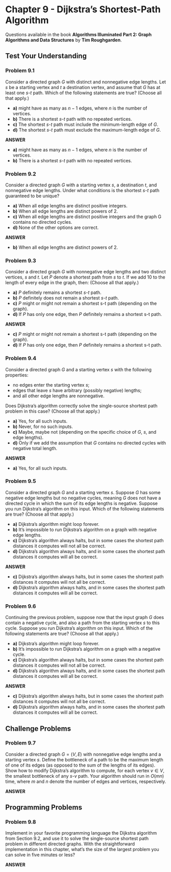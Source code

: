 # Chapter 9 - Dijkstra’s Shortest-Path Algorithm

Questions available in the book **Algorithms Illuminated Part 2: Graph Algorithms and Data Structures** by **Tim Roughgarden**.

## Test Your Understanding

### Problem 9.1

Consider a directed graph $G$ with distinct and nonnegative edge lengths. Let $s$ be a starting vertex and $t$ a destination vertex, and assume that $G$ has at least one $s$-$t$ path. Which of the following statements are true? (Choose all that apply.) 

* **a)**  might have as many as $n-1$ edges, where $n$ is the number of vertices.
* **b)** There is a shortest $s$-$t$ path with no repeated vertices.
* **c)** The shortest $s$-$t$ path must include the minimum-length edge of $G$.
* **d)** The shortest $s$-$t$ path must exclude the maximum-length edge of $G$.

**ANSWER**

* **a)**  might have as many as $n-1$ edges, where $n$ is the number of vertices.
* **b)** There is a shortest $s$-$t$ path with no repeated vertices.

### Problem 9.2

Consider a directed graph $G$ with a starting vertex $s$, a destination $t$, and nonnegative edge lengths. Under what conditions is the shortest $s$-$t$ path guaranteed to be unique?

* **a)** When all edge lengths are distinct positive integers.
* **b)** When all edge lengths are distinct powers of 2.
* **c)** When all edge lengths are distinct positive integers and the graph G contains no directed cycles.
* **d)** None of the other options are correct.

**ANSWER**

* **b)** When all edge lengths are distinct powers of 2.

### Problem 9.3

Consider a directed graph $G$ with nonnegative edge lengths and two distinct vertices, $s$ and $t$. Let $P$ denote a shortest path from $s$ to $t$. If we add 10 to the length of every edge in the graph, then: (Choose all that apply.)

* **a)** $P$ definitely remains a shortest $s$-$t$ path.
* **b)** $P$ definitely does not remain a shortest $s$-$t$ path.
* **c)** $P$ might or might not remain a shortest s-t path (depending on the graph).
* **d)** If $P$ has only one edge, then $P$ definitely remains a shortest s-t path.

**ANSWER**

* **c)** $P$ might or might not remain a shortest s-t path (depending on the graph).
* **d)** If $P$ has only one edge, then $P$ definitely remains a shortest s-t path.

### Problem 9.4

Consider a directed graph $G$ and a starting vertex $s$ with the following properties:

* no edges enter the starting vertex $s$;
* edges that leave $s$ have arbitrary (possibly negative) lengths;
* and all other edge lengths are nonnegative.

Does Dijkstra’s algorithm correctly solve the single-source shortest path problem in this case? (Choose all that apply.)

* **a)** Yes, for all such inputs.
* **b)** Never, for no such inputs.
* **c)** Maybe, maybe not (depending on the specific choice of $G$, $s$, and edge lengths).
* **d)** Only if we add the assumption that $G$ contains no directed cycles with negative total length.

**ANSWER**

* **a)** Yes, for all such inputs.

### Problem 9.5

Consider a directed graph $G$ and a starting vertex $s$. Suppose $G$ has some negative edge lengths but no negative cycles, meaning $G$ does not have a directed cycle in which the sum of its edge lengths is negative. Suppose you run Dijkstra’s algorithm on this input. Which of the following statements are true? (Choose all that apply.)

* **a)** Dijkstra’s algorithm might loop forever.
* **b)** It’s impossible to run Dijkstra’s algorithm on a graph with negative edge lengths.
* **c)** Dijkstra’s algorithm always halts, but in some cases the shortest path distances it computes will not all be correct. 
* **d)** Dijkstra’s algorithm always halts, and in some cases the shortest path distances it computes will all be correct.

**ANSWER**

* **c)** Dijkstra’s algorithm always halts, but in some cases the shortest path distances it computes will not all be correct. 
* **d)** Dijkstra’s algorithm always halts, and in some cases the shortest path distances it computes will all be correct.

### Problem 9.6

Continuing the previous problem, suppose now that the input graph $G$ does contain a negative cycle, and also a path from the starting vertex $s$ to this cycle. Suppose you run Dijkstra’s algorithm on this input. Which of the following statements are true? (Choose all that apply.)

* **a)** Dijkstra’s algorithm might loop forever.
* **b)** It’s impossible to run Dijkstra’s algorithm on a graph with a negative cycle.
* **c)** Dijkstra’s algorithm always halts, but in some cases the shortest path distances it computes will not all be correct.
* **d)** Dijkstra’s algorithm always halts, and in some cases the shortest path distances it computes will all be correct.

**ANSWER**

* **c)** Dijkstra’s algorithm always halts, but in some cases the shortest path distances it computes will not all be correct.
* **d)** Dijkstra’s algorithm always halts, and in some cases the shortest path distances it computes will all be correct.

## Challenge Problems

### Problem 9.7

Consider a directed graph $G = (V,E)$ with nonnegative edge lengths and a starting vertex $s$. Define the bottleneck of a path to be the maximum length of one of its edges (as opposed to the sum of the lengths of its edges). Show how to modify Dijkstra’s algorithm to compute, for each vertex $v \in V$, the smallest bottleneck of any $s$-$v$ path. Your algorithm should run in $O(mn)$ time, where $m$ and $n$ denote the number of edges and vertices, respectively.

**ANSWER**

## Programming Problems

### Problem 9.8

Implement in your favorite programming language the Dijkstra algorithm from Section 9.2, and use it to solve the single-source shortest path problem in different directed graphs. With the straightforward implementation in this chapter, what’s the size of the largest problem you can solve in five minutes or less?

**ANSWER**
